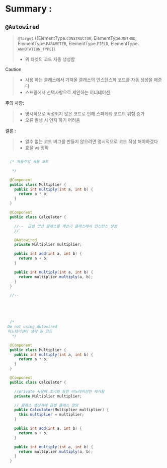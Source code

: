

# Summary : 
## `@Autowired`

> `@Target`
>({ElementType.`CONSTRUCTOR`, ElementType.`METHOD`, ElementType.`PARAMETER`, ElementType.`FIELD`, ElementType.
 `ANNOTATION_TYPE`})
>  - 위 타겟의 코드 자동 생성함

> [!Caution]
>>  - 사용 하는 클래스에서 가져올 클래스의 인스턴스화 코드를 자동 생성을 해준다
>>  - 스프링에서 선택사항으로 제안하는 어너테이션
>> 
> 주의 사항:
>>   - 명시적으로 작성되지 않은 코드로 인해 스파게티 코드의 위험 증가
>>   - 오류 발생 시 인지 하기 어려움 
>  
> 결론 :
>>  - 알수 없는 코드 버그를 만들지 않으려면 명시적으로 코드 작성 해야하겠다
> > - 효율 vs 정확 






```java

  /* 자동주입 사용 코드

   */

  @Component
  public class Multiplier {
    public int multiply(int a, int b) {
      return a * b;
    }
  }

  @Component
  public class Calculator {

    //--  곱셈 연산 클래스를 계산기 클래스에서 인스턴스 생성
    //

    @Autowired
    private Multiplier multiplier;

    public int add(int a, int b) {
      return a + b;
    }

    public int multiply(int a, int b) {
      return multiplier.multiply(a, b);
    }
  }

  //--


```
```java




  /*
 Do not using Autowired
 어노테이션이 생략 된 코드
   */

  @Component
  public class Multiplier {
    public int multiply(int a, int b) {
      return a * b;
    }
  }

  @Component
  public class Calculator {

    //private 사용해 초기화 동인 어노테이션만 제거됨
    private Multiplier multiplier;

    // 클래스 생성자에 곱셈 클래스 정의
    public Calculator(Multiplier multiplier) {
      this.multiplier = multiplier;
    }

    public int add(int a, int b) {
      return a + b;
    }

    public int multiply(int a, int b) {
      return multiplier.multiply(a, b);
    }
  }

```